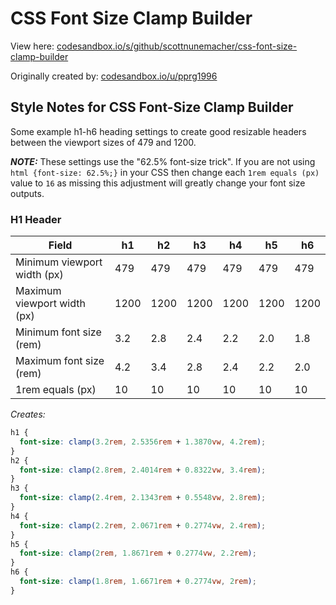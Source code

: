 # CSS Font Size Clamp Builder

View here: [codesandbox.io/s/github/scottnunemacher/css-font-size-clamp-builder](https://codesandbox.io/s/github/scottnunemacher/css-font-size-clamp-builder)

Originally created by: [codesandbox.io/u/pprg1996](https://codesandbox.io/u/pprg1996)

## Style Notes for CSS Font-Size Clamp Builder

Some example h1-h6 heading settings to create good resizable headers between the viewport sizes of 479 and 1200.

***NOTE:*** These settings use the "62.5% font-size trick". If you are not using `html {font-size: 62.5%;}` in your CSS then change each `1rem equals (px)` value to `16` as missing this adjustment will greatly change your font size outputs.

### H1 Header

|Field|h1|h2|h3|h4|h5|h6|
|---|---|---|---|---|---|---|
|Minimum viewport width (px)|479|479|479|479|479|479|
|Maximum viewport width (px)|1200|1200|1200|1200|1200|1200|
|Minimum font size (rem)|3.2|2.8|2.4|2.2|2.0|1.8|
|Maximum font size (rem)|4.2|3.4|2.8|2.4|2.2|2.0|
|1rem equals (px)|10|10|10|10|10|10|

*Creates:*

```css
h1 { 
  font-size: clamp(3.2rem, 2.5356rem + 1.3870vw, 4.2rem);
}
h2 { 
  font-size: clamp(2.8rem, 2.4014rem + 0.8322vw, 3.4rem);
}
h3 { 
  font-size: clamp(2.4rem, 2.1343rem + 0.5548vw, 2.8rem);
}
h4 { 
  font-size: clamp(2.2rem, 2.0671rem + 0.2774vw, 2.4rem);
}
h5 { 
  font-size: clamp(2rem, 1.8671rem + 0.2774vw, 2.2rem);
}
h6 { 
  font-size: clamp(1.8rem, 1.6671rem + 0.2774vw, 2rem);
}
```
